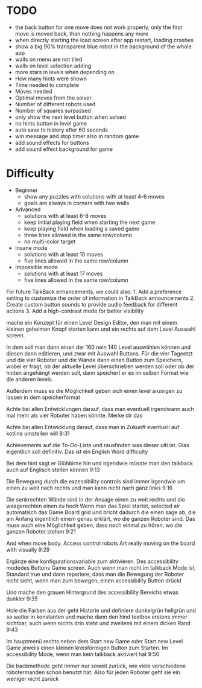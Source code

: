 # TODO
- the back button for one move does not work properly, only the first move is moved back, than nothing happens any more
- when directly starting the load screen after app restart, loading crashes
- show a big 90% transparent blue robot in the background of the whole app
- walls on menu are not tiled 
- walls on level selection adding
- more stars in levels when depending on
 - How many hints were shown
 - Time needed to complete
 - Moves needed
 - Optimal moves from the solver
 - Number of different robots used
 - Number of squares surpassed
- only show the next level button when solved
- no hints button in level game
- auto save to history after 60 seconds
- win message and stop timer also in random game
- add sound effects for buttons
- add sound effect background for game
# Difficulty
- Beginner
  - show any puzzles with solutions with at least 4-6 moves
  - goals are always in corners with two walls
- Advanced
  - solutions with at least 6-8 moves
  - keep initial playing field when starting the next game
  - keep playing field when loading a saved game
  - three lines allowed in the same row/column
  - no multi-color target
- Insane mode
  - solutions with at least 10 moves
  - five lines allowed in the same row/column
- Impossible mode
  - solutions with at least 17 moves
  - five lines allowed in the same row/column

For future TalkBack enhancements, we could also:
    1. Add a preference setting to customize the order of information in TalkBack announcements
    2. Create custom button sounds to provide audio feedback for different actions
    3. Add a high-contrast mode for better visibility


mache ein Konzept für einen Level Design Editor, den man mit einem kleinen geheimen Knopf starten kann und ein rechts auf dem Level Auswahl screen.

In dem soll man dann einen der 160 nein 140 Level auswählen können und diesen dann editieren, und zwar mit Auswahl Buttons. Für die vier Tageetzt und die vier Roboter und die Wände dann einen Button zum Speichern, wobei er fragt, ob der aktuelle Level überschrieben werden soll oder ob der hinten angehängt werden soll, dann speichert er es im selben Format wie die anderen levels. 

Außerdem muss es die Möglichkeit geben sich einen level anzeigen zu lassen in dem speicherformat

Achte bei allen Entwicklungen darauf, dass man eventuell irgendwann auch mal mehr als vier Roboter haben könnte. Merke dir das

Achte bei allen Entwicklung darauf, dass man in Zukunft eventuell auf kotline umstellen will
8:31

Achievements auf die To-Do-Liste und rausfinden was dieser ulti ist. Glas eigentlich soll definitiv. Das ist ein English Word difficulty



Bei dem hint sagt er Glühbirne hin und irgendwie müsste man den talkback auch auf Englisch stellen können
9:13

Die Bewegung durch die exzessibility controls sind immer irgendwie um einen zu weit nach rechts und man kann nicht nach ganz links
9:16

Die senkrechten Wände sind in der Ansage einen zu weit rechts und die waagerechten einen zu hoch  Wenn man das Spiel startet, selected air automatisch das Game Board grid und bricht dadurch die einen sage ab, die am Anfang eigentlich einem genau erklärt, wo die ganzen Roboter sind. Das muss auch eine Möglichkeit geben, dass noch einmal zu hören, wo die ganzen Roboter stehen
9:21

And when move body. Access control robots Art really moving on the board with visually
9:29

Ergänze eine konfigurationsvariable zum aktivieren. Des accessibility modedes Buttons Game screen. Auch wenn man nicht im talkback Mode ist, Standard true und dann repariere, dass man die Bewegung der Roboter nicht sieht, wenn man zum bewegen, einen accessibility Button drückt

Und mache den grauen Hintergrund des accessibility Bereichs etwas dunkler
9:35

Hole die Farben aus der geht Historie und definiere dunkelgrün hellgrün und so weiter in konstanten und mache dann den hind textbox erstens immer sichtbar, auch wenn nichts drin steht und zweitens mit einem dicken Rand
9:43

Im hauptmenü rechts neben dem Start new Game oder Start new Level Game jeweils einen kleinen kreisförmigen Button zum Starten. Im accessibility Mode,  wenn man kein talkback aktiviert hat
9:50

Die backmethode geht immer nur soweit zurück, wie viele verschiedene robotermanden schon benutzt hat. Also für jeden Roboter geht sie ein weniger nicht zurück


